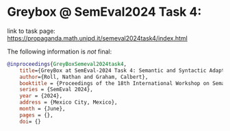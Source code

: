 # Greybox @ SemEval2024 Task 4: 
link to task page: https://propaganda.math.unipd.it/semeval2024task4/index.html

The following information is *not* final:
```bibtex
@inproceedings{GreyBoxSemeval2024task4, 
	title={GreyBox at SemEval-2024 Task 4: Semantic and Syntactic Adaptation with Progressive Fine-Tuning},
	author={Roll, Nathan and Graham, Calbert},
	booktitle = {Proceedings of the 18th International Workshop on Semantic Evaluation},
	series = {SemEval 2024},
	year = {2024},
	address = {Mexico City, Mexico},
	month = {June},
	pages = {},    
	doi= {}    
```

